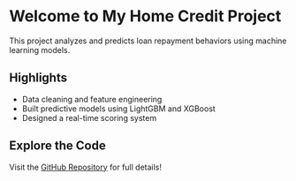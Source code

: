 <!DOCTYPE html>
<html lang="en">
<head>
  <meta charset="UTF-8">
  <meta name="viewport" content="width=device-width, initial-scale=1">
  <title>Home Credit Project</title>
</head>
<body>
  <h1>Welcome to My Home Credit Project</h1>
  <p>This project analyzes and predicts loan repayment behaviors using machine learning models.</p>

  <h2>Highlights</h2>
  <ul>
    <li>Data cleaning and feature engineering</li>
    <li>Built predictive models using LightGBM and XGBoost</li>
    <li>Designed a real-time scoring system</li>
  </ul>

  <h2>Explore the Code</h2>
  <p>Visit the <a href="https://github.com/xinyuanchen778/Home_Credit" target="_blank">GitHub Repository</a> for full details!</p>
</body>
</html>
